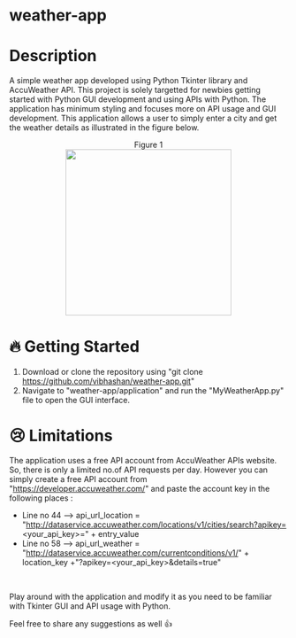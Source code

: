 # weather-app

# Description
A simple weather app developed using Python Tkinter library and AccuWeather API. This project is solely targetted for newbies getting started with
Python GUI development and using APIs with Python. The application has minimum styling and focuses more on API usage and GUI development.
This application allows a user to simply enter a city and get the weather details as illustrated in the figure below.


<p align="center">
  Figure 1 <br />
  <img src="https://github.com/vibhashan/weather-app/assets/137031728/be49292c-1844-40c0-8648-baddc9157d84" width="300" height="300">
</p> 

# 🔥 Getting Started
1. Download or clone the repository using "git clone https://github.com/vibhashan/weather-app.git"
2. Navigate to "weather-app/application" and run the "MyWeatherApp.py" file to open the GUI interface.

# 😢 Limitations
The application uses a free API account from AccuWeather APIs website. So, there is only a limited no.of API requests per day.
However you can simply create a free API account from "https://developer.accuweather.com/" and paste the account key in the following places :
- Line no 44 --> api_url_location = "http://dataservice.accuweather.com/locations/v1/cities/search?apikey=<your_api_key>=" + entry_value
- Line no 58 --> api_url_weather = "http://dataservice.accuweather.com/currentconditions/v1/" + location_key +"?apikey=<your_api_key>&details=true"

<br />

<p> Play around with the application and modify it as you need to be familiar with Tkinter GUI and API usage with Python. </p>
<p> Feel free to share any suggestions as well 👍 </p> 

